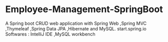 # Employee-Management-SpringBoot
A Spring boot CRUD web application with Spring Web ,Spring MVC ,Thymeleaf ,Spring Data JPA ,Hibernate and MySQL.
start.spring.io
Softwares : IntelliJ IDE ,MySQL workbench
